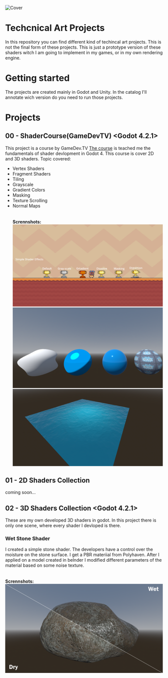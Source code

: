 ![Cover](TechnicalArtProjectsCover.png)

# Techcnical Art Projects
In this repository you can find different kind of techincal art projects. This is not the final form of these projects. This is just a prototype version of these shaders witch I am going to implement in my games, or in my own rendering engine.  

# Getting started
The projects are created mainly in Godot and Unity. In the catalog I'll annotate wich version do you need to run those projects.

# Projects
## 00 - ShaderCourse(GameDevTV) <Godot 4.2.1>
This project is a course by GameDev.TV [The course](https://www.gamedev.tv/courses/godot-shaders) is teached me the fundamentals of shader devlopment in Godot 4. This course is cover 2D and 3D shaders.
Topic covered:
- Vertex Shaders
- Fragment Shaders
- Tiling
- Grayscale
- Gradient Colors
- Masking
- Texture Scrolling
- Normal Maps <br><br><br>
**Scrennshots:**
![Cover](Screenshots/2d_course.png)
![Cover](Screenshots/3d_course_1.png)
![Cover](Screenshots/3d_course_2.png)

## 01 - 2D Shaders Collection
coming soon...

## 02 - 3D Shaders Collection <Godot 4.2.1>
These are my own developed 3D shaders in godot. In this project there is only one scene, where every shader I devloped is there.

### Wet Stone Shader
I created a simple stone shader. The developers have a control over the moisture on the stone surface. I get a PBR materiial from Polyhaven. After I applied on a model created in belnder I modified different parameters of the material based on some noise texture.  <br><br><br>
**Scrennshots:**
![Cover](Screenshots/stone_shader_beta.png)
